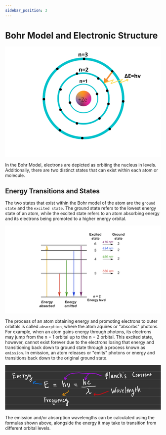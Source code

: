 ```yaml
---
sidebar_position: 3
---
```


# Bohr Model and Electronic Structure

![Bohr Model Image](/static/img/bohr-atom.png)

In the Bohr Model, electrons are depicted as orbiting the nucleus in levels. Additionally, there are two distinct states that can exist within each atom or molecule.

## Energy Transitions and States

The two states that exist within the Bohr model of the atom are the `ground state` and the `excited state`. The ground state refers to the lowest energy state of an atom, while the excited state refers to an atom absorbing energy and its electrons being promoted to a higher energy orbital. 

![Energy Transition Diagram](/static/img/energy-transitions.png)

The process of an atom obtaining energy and promoting electrons to outer orbitals is called `absorption`, where the atom aquires or "absorbs" photons. For example, when an atom gains energy through photons, its electrons may jump from the n = 1 orbital up to the n = 2 orbital. This excited state, however, cannot exist forever due to the electrons losing that energy and transitioning back down to ground state through a process known as `emission`. In emission, an atom releases or "emits" photons or energy and transitions back down to the original ground state.

![Energy Formula's](/static/img/energy-transitions-formulae.jpg)

The emission and/or absorption wavelengths can be calculated using the formulas shown above, alongside the energy it may take to transition from different orbital levels.

<!--  

Absorption = Ground state -> Excited State (Acquires or "absorbes" electrons)

Emission = Excited state -> Ground State (Releases or "emits" electrons)

Emission and absorption wavelengths can be calculated using E = hv

^Ex. **Find the energy emitted from going from the N = 4 energy level to the N = 2 energy level.**

^Solution. For energy transitions, identify the transition stages or wavelengths given. So if there is a transition given from N = 4 to N = 1 calcualte the energy emitted from that using the given wavelength. If a transition is given from N = 2 to N = 1 calcualte the energy emitted in this respective transition using the given wavelength. Once you have both quantities you subtract the energy associated with 2 -> 1 from the larger 4 -> 1 transition, giving you the energy emitted going from N = 4 to N = 2! 

^*Add a visualization or image solving the problem*

-->